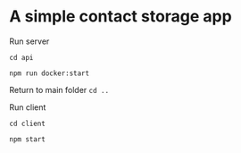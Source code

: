 # A simple contact storage app

Run server 

`cd api`

`npm run docker:start`

Return to main folder
`cd ..`

Run client

`cd client`

`npm start`
